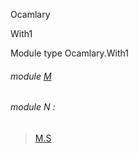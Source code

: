 Ocamlary

With1

Module type Ocamlary.With1

<a id="module-M"></a>

###### module [M](Ocamlary.module-type-With1.M.md)

<a id="module-N"></a>

###### module N :

> [M.S](Ocamlary.module-type-With1.M.md#module-type-S)
